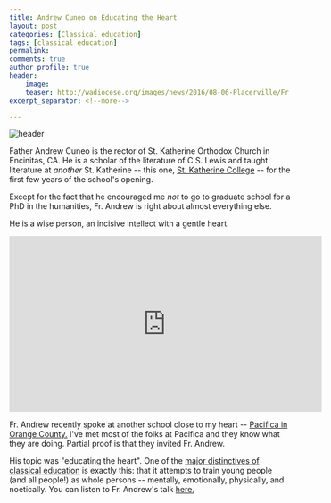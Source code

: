 ```yaml
---
title: Andrew Cuneo on Educating the Heart
layout: post
categories: [Classical education]
tags: [classical education]
permalink: 
comments: true
author_profile: true
header:
    image:
    teaser: http://wadiocese.org/images/news/2016/08-06-Placerville/Fr.Andrew_Cuneo.jpg
excerpt_separator: <!--more-->

---
```


![header]( http://wadiocese.org/images/news/2016/08-06-Placerville/Fr.Andrew_Cuneo.jpg)

Father Andrew Cuneo is the rector of St. Katherine Orthodox Church in Encinitas, CA. He is a scholar of the literature of C.S. Lewis and taught literature at *another* St. Katherine -- this one, [St. Katherine College](http://www.skcca.edu/) -- for the first few years of the school's opening. 

Except for the fact that he encouraged me *not* to go to graduate school for a PhD in the humanities, Fr. Andrew is right about almost everything else. 

<!--more-->

He is a wise person, an incisive intellect with a gentle heart. 

<iframe width="560" height="315" src="https://www.youtube.com/embed/CnHYtD6cu60" frameborder="0" allowfullscreen></iframe>


Fr. Andrew recently spoke at another school close to my heart -- [Pacifica in Orange County.](pacificaoc.org) I've met most of the folks at Pacifica and they know what they are doing. Partial proof is that they invited Fr. Andrew. 

His topic was "educating the heart". One of the [major distinctives of classical education](http://www.keithbuhler.com/buhlerreport/classical-education/) is exactly this: that it attempts to train young people (and all people!) as whole persons -- mentally, emotionally, physically, and noetically.  You can listen to Fr. Andrew's talk [here.](https://www.youtube.com/watch?v=CnHYtD6cu60&feature=youtu.be&t=3m31s) 

